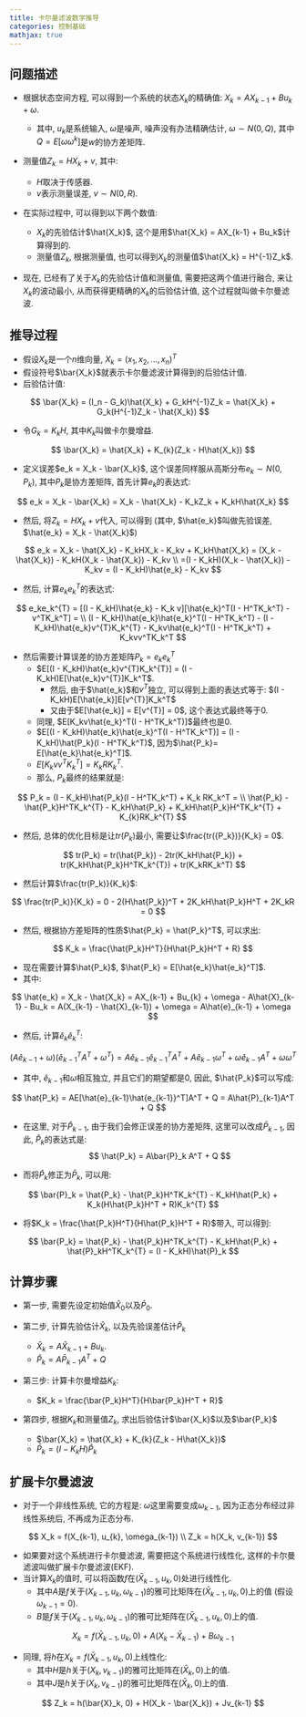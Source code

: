 ```yaml
---
title: 卡尔曼滤波数学推导
categories: 控制基础
mathjax: true
---
```






## 问题描述

* 根据状态空间方程, 可以得到一个系统的状态$X_k$的精确值: $X_k = AX_{k-1} + Bu_{k} + \omega$​.
  * 其中, $u_k$是系统输入, $\omega$是噪声, 噪声没有办法精确估计, $\omega \sim N(0, Q)$, 其中$Q = E[\omega\omega^{k}]$是$w$的协方差矩阵.
* 测量值$Z_k = HX_k + v$, 其中:
  * $H$取决于传感器.
  * $v$表示测量误差, $v \sim N(0, R)$.

* 在实际过程中, 可以得到以下两个数值:
  * $X_k$的先验估计$\hat{X_k}$, 这个是用$\hat{X_k} = AX_{k-1} + Bu_k$计算得到的.
  * 测量值$Z_k$, 根据测量值, 也可以得到$X_k$的测量值$\hat{X_k} = H^{-1}Z_k$.
* 现在, 已经有了关于$X_k$的先验估计值和测量值, 需要把这两个值进行融合, 来让$X_k$的波动最小, 从而获得更精确的$X_k$的后验估计值, 这个过程就叫做卡尔曼滤波.



## 推导过程

* 假设$X_k$是一个$n$维向量, $X_k = (x_1, x_2, ..., x_n)^T$
* 假设符号$\bar{X_k}$就表示卡尔曼滤波计算得到的后验估计值.
* 后验估计值:

$$
\bar{X_k} = (I_n - G_k)\hat{X_k} + G_kH^{-1}Z_k = \hat{X_k} + G_k(H^{-1}Z_k - \hat{X_k})
$$

* 令$G_k = K_kH$, 其中$K_k$叫做卡尔曼增益.

$$
\bar{X_k} = \hat{X_k} + K_{k}(Z_k - H\hat{X_k})
$$

* 定义误差$e_k = X_k - \bar{X_k}$, 这个误差同样服从高斯分布$e_k \sim N(0, P_k)$, 其中$P_k$是协方差矩阵, 首先计算$e_k$的表达式:

$$
e_k = X_k - \bar{X_k} = X_k - \hat{X_k} - K_kZ_k + K_kH\hat{X_k}
$$

* 然后, 将$Z_k = HX_k + v$代入, 可以得到 (其中, $\hat{e_k}$叫做先验误差,  $\hat{e_k} = X_k - \hat{X_k}$)

$$
e_k = X_k - \hat{X_k} - K_kHX_k - K_kv + K_kH\hat{X_k} = (X_k - \hat{X_k}) - K_kH(X_k - \hat{X_k}) - K_kv \\
=(I - K_kH)(X_k - \hat{X_k}) - K_kv = (I - K_kH)\hat{e_k} - K_kv
$$

* 然后, 计算$e_ke_k^{T}$的表达式:

$$
e_ke_k^{T} = [(I - K_kH)\hat{e_k} - K_k v][\hat{e_k}^T(I - H^TK_k^T) - v^TK_k^T] = \\
(I - K_kH)\hat{e_k}\hat{e_k}^T(I - H^TK_k^T) - (I - K_kH)\hat{e_k}v^{T}K_k^{T} - K_kv\hat{e_k}^T(I - H^TK_k^T) + K_kvv^TK_k^T
$$

* 然后需要计算误差的协方差矩阵$P_k = e_ke_k^{T}$
  * $E[(I - K_kH)\hat{e_k}v^{T}K_k^{T}] = (I - K_kH)E[\hat{e_k}v^{T}]K_k^T$.
    * 然后, 由于$\hat{e_k}$和$v^T$独立, 可以得到上面的表达式等于: $(I - K_kH)E[\hat{e_k}]E[v^{T}]K_k^T$​ 
    * 又由于$E[\hat{e_k}] = E[v^{T}] = 0$, 这个表达式最终等于0.
  * 同理, $E[K_kv\hat{e_k}^T(I - H^TK_k^T)]$最终也是0.
  * $E[(I - K_kH)\hat{e_k}\hat{e_k}^T(I - H^TK_k^T)] = (I - K_kH)\hat{P_k}(I - H^TK_k^T)$, 因为$\hat{P_k}= E[\hat{e_k}\hat{e_k}^T]$.
  * $E[K_kvv^TK_k^T] = K_k RK_k^T$.
  * 那么, $P_k$最终的结果就是:

$$
P_k = (I - K_kH)\hat{P_k}(I - H^TK_k^T) + K_k RK_k^T = \\
\hat{P_k} - \hat{P_k}H^TK_k^{T} - K_kH\hat{P_k} + K_kH\hat{P_k}H^TK_k^{T} + K_{k}RK_k^{T}
$$

* 然后, 总体的优化目标是让$tr({P_k})$最小, 需要让$\frac{tr({P_k})}{K_k} = 0$.

$$
tr(P_k) = tr(\hat{P_k}) - 2tr(K_kH\hat{P_k}) + tr(K_kH\hat{P_k}H^TK_k^{T}) + tr(K_kRK_k^T)
$$

* 然后计算$\frac{tr(P_k)}{K_k}$:

$$
\frac{tr(P_k)}{K_k} = 0 - 2(H\hat{P_k})^T + 2K_kH\hat{P_k}H^T + 2K_kR = 0
$$

* 然后, 根据协方差矩阵的性质$\hat{P_k} = \hat{P_k}^T$, 可以求出:

$$
K_k = \frac{\hat{P_k}H^T}{H\hat{P_k}H^T + R}
$$

* 现在需要计算$\hat{P_k}$, $\hat{P_k} = E[\hat{e_k}\hat{e_k}^T]$.
* 其中:

$$
\hat{e_k} = X_k - \hat{X_k} = AX_{k-1} + Bu_{k} + \omega - A\hat{X}_{k-1} - Bu_k = A(X_{k-1} - \hat{X}_{k-1}) + \omega = A\hat{e}_{k-1} + \omega
$$

* 然后, 计算$\hat{e}_k\hat{e}_k^T$:

$$
(A\hat{e}_{k-1} + \omega)(\hat{e}_{k-1}^TA^T + \omega^T) = A\hat{e}_{k-1}\hat{e}_{k-1}^TA^T + A\hat{e}_{k-1}\omega^T + \omega\hat{e}_{k-1}A^T + \omega\omega^T
$$

* 其中, $\hat{e}_{k-1}$和$\omega$相互独立, 并且它们的期望都是0, 因此, $\hat{P_k}$可以写成:

$$
\hat{P_k} = AE[\hat{e}_{k-1}\hat{e_{k-1}}^T]A^T + Q = A\hat{P}_{k-1}A^T + Q
$$

* 在这里, 对于$\hat{P}_{k-1}$, 由于我们会修正误差的协方差矩阵, 这里可以改成$\bar{P}_{k-1}$, 因此, $\hat{P}_k$的表达式是:
  $$
  \hat{P_k} = A\bar{P}_k A^T + Q
  $$
  
* 而将$\hat{P}_k$修正为$\bar{P}_k$, 可以用:

$$
\bar{P}_k = \hat{P_k} - \hat{P_k}H^TK_k^{T} - K_kH\hat{P_k} + K_k(H\hat{P_k}H^T + R)K_k^{T}
$$

* 将$K_k = \frac{\hat{P_k}H^T}{H\hat{P_k}H^T + R}$带入, 可以得到:

$$
\bar{P_k} = \hat{P_k} - \hat{P_k}H^TK_k^{T} - K_kH\hat{P_k} + \hat{P}_kH^TK_k^{T} = (I - K_kH)\hat{P}_k
$$



## 计算步骤

* 第一步, 需要先设定初始值$\hat{X}_0$以及$\bar{P}_0$.
* 第二步, 计算先验估计$\hat{X}_k$, 以及先验误差估计$\hat{P}_k$
  * $\hat{X}_k = A\hat{X}_{k-1} + Bu_{k}$​.
  * $\hat{P}_k = A\bar{P}_{k-1}A^T + Q$
* 第三步: 计算卡尔曼增益$K_k$:
  * $K_k = \frac{\bar{P_k}H^T}{H\bar{P_k}H^T + R}$

* 第四步, 根据$K_k$和测量值$Z_k$, 求出后验估计$\bar{X_k}$以及$\bar{P_k}$ 
  * $\bar{X_k} = \hat{X_k} + K_{k}(Z_k - H\hat{X_k})$
  * $\bar{P}_k = (I - K_kH)\hat{P}_k$



## 扩展卡尔曼滤波

* 对于一个非线性系统, 它的方程是: $\omega$这里需要变成$\omega_{k-1}$, 因为正态分布经过非线性系统后, 不再成为正态分布.

$$
X_k = f(X_{k-1}, u_{k}, \omega_{k-1}) \\
Z_k = h(X_k, v_{k-1})
$$

* 如果要对这个系统进行卡尔曼滤波, 需要把这个系统进行线性化, 这样的卡尔曼滤波叫做扩展卡尔曼滤波(EKF).
* 当计算$X_k$的值时, 可以将函数$f$在$(\bar{X}_{k-1}, u_k, 0)$处进行线性化.
  * 其中$A$是$f$关于$(X_{k-1}, u_k, \omega_{k-1})$的雅可比矩阵在$(\bar{X}_{k-1}, u_k, 0)$上的值 (假设$\omega_{k-1} = 0$).
  * $B$是$f$关于$(X_{k-1}, u_k, \omega_{k-1})$的雅可比矩阵在$(\bar{X}_{k-1}, u_k, 0)$上的值.

$$
X_k = f(\bar{X}_{k-1}, u_k, 0) + A(X_k - \bar{X}_{k-1}) + B\omega_{k-1}
$$

* 同理, 将$h$在$X_k = f(\bar{X}_{k-1}, u_k, 0)$​上线性化:
  * 其中$H$是$h$关于$({X_k}, v_{k-1})$的雅可比矩阵在$(\bar{X}_{k}, 0)$上的值.
  * 其中$J$是$h$关于$({X_k}, v_{k-1})$的雅可比矩阵在$(\bar{X}_{k}, 0)$上的值.

$$
Z_k = h(\bar{X}_k, 0) + H(X_k - \bar{X_k}) + Jv_{k-1}
$$

